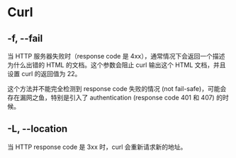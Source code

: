 # Curl

## -f, --fail

当 HTTP 服务器失败时（response code 是 4xx），通常情况下会返回一个描述为什么出错的 HTML 的文档。这个参数会阻止 curl 输出这个 HTML 文档，并且设置 curl 的返回值为 22。

这个方法并不能完全检测到 response code 失败的情况 (not fail-safe)，可能会存在漏网之鱼，特别是引入了 authentication (response code 401 和 407) 的时候。

## -L, --location

当 HTTP response code 是 3xx 时，curl 会重新请求新的地址。
